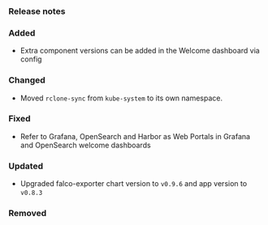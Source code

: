 ### Release notes

### Added

- Extra component versions can be added in the Welcome dashboard via config

### Changed

- Moved `rclone-sync` from `kube-system` to its own namespace.

### Fixed

- Refer to Grafana, OpenSearch and Harbor as Web Portals in Grafana and OpenSearch welcome dashboards

### Updated

- Upgraded falco-exporter chart version to `v0.9.6` and app version to `v0.8.3`

### Removed
